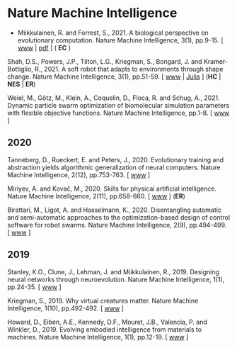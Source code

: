 # Nature Machine Intelligence

* Miikkulainen, R. and Forrest, S., 2021. A biological perspective on evolutionary computation. Nature Machine Intelligence, 3(1), pp.9-15. [ [www](https://www.nature.com/articles/s42256-020-00278-8) | [pdf](https://www.nature.com/articles/s42256-020-00278-8.epdf?sharing_token=qoEPvntBcc2S_ZlBQ_wNENRgN0jAjWel9jnR3ZoTv0PrBK3R4kZE5y0HtsI8l0Y3U7FtXpUF0uezvzKzs4AAjfv2tUMllj1B5Oog-ilkgJQEPtKk16MnsHg6GDKfM5KPlT-YPxzuQEOeIjsAkiyWbAWB43IYuqBcLojn7YoXQmQ%3D) ] ( **EC** )

Shah, D.S., Powers, J.P., Tilton, L.G., Kriegman, S., Bongard, J. and Kramer-Bottiglio, R., 2021. A soft robot that adapts to environments through shape change. Nature Machine Intelligence, 3(1), pp.51-59. [ [www](https://www.nature.com/articles/s42256-020-00263-1) | [Julia](https://zenodo.org/record/4067077#.YS5HFDMzYuU) ] (**HC** | **NES** | **ER**)

Weiel, M., Götz, M., Klein, A., Coquelin, D., Floca, R. and Schug, A., 2021. Dynamic particle swarm optimization of biomolecular simulation parameters with flexible objective functions. Nature Machine Intelligence, pp.1-8. [ [www](https://www.nature.com/articles/s42256-021-00366-3) ]

## 2020

Tanneberg, D., Rueckert, E. and Peters, J., 2020. Evolutionary training and abstraction yields algorithmic generalization of neural computers. Nature Machine Intelligence, 2(12), pp.753-763. [ [www](https://www.nature.com/articles/s42256-020-00255-1) ]

Miriyev, A. and Kovač, M., 2020. Skills for physical artificial intelligence. Nature Machine Intelligence, 2(11), pp.658-660. [ [www](https://www.nature.com/articles/s42256-020-00258-y) ] (**ER**)

Birattari, M., Ligot, A. and Hasselmann, K., 2020. Disentangling automatic and semi-automatic approaches to the optimization-based design of control software for robot swarms. Nature Machine Intelligence, 2(9), pp.494-499. [ [www](https://www.nature.com/articles/s42256-020-0215-0) ]

## 2019

Stanley, K.O., Clune, J., Lehman, J. and Miikkulainen, R., 2019. Designing neural networks through neuroevolution. Nature Machine Intelligence, 1(1), pp.24-35. [ [www](https://www.nature.com/articles/s42256-018-0006-z) ]

Kriegman, S., 2019. Why virtual creatures matter. Nature Machine Intelligence, 1(10), pp.492-492. [ [www](https://www.nature.com/articles/s42256-019-0102-8) ]

Howard, D., Eiben, A.E., Kennedy, D.F., Mouret, J.B., Valencia, P. and Winkler, D., 2019. Evolving embodied intelligence from materials to machines. Nature Machine Intelligence, 1(1), pp.12-19. [ [www](https://www.nature.com/articles/s42256-018-0009-9) ]
